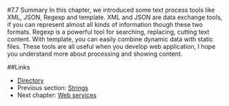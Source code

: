 #7.7 Summary
In this chapter, we introduced some text process tools like XML, JSON, Regexp and template. XML and JSON are data exchange tools, if you can represent almost all kinds of information though these two formats. Regexp is a powerful tool for searching, replacing, cutting text content. With template, you can easily combine dynamic data with static files. These tools are all useful when you develop web application, I hope you understand more about processing and showing content.

##Links
- [Directory](preface.md)
- Previous section: [Strings](07.6.md)
- Next chapter: [Web services](08.0.md)